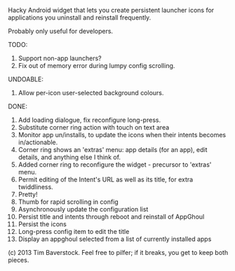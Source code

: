 Hacky Android widget that lets you create persistent launcher icons for applications you uninstall and reinstall frequently.

Probably only useful for developers.

TODO:

1. Support non-app launchers?
1. Fix out of memory error during lumpy config scrolling.

UNDOABLE:

1. Allow per-icon user-selected background colours. 

DONE:

1. Add loading dialogue, fix reconfigure long-press.
1. Substitute corner ring action with touch on text area
1. Monitor app un/installs, to update the icons when their intents becomes in/actionable.
1. Corner ring shows an 'extras' menu: app details (for an app), edit details, and anything else I think of.
1. Added corner ring to reconfigure the widget - precursor to 'extras' menu.
1. Permit editing of the Intent's URL as well as its title, for extra twiddliness.
1. Pretty!
1. Thumb for rapid scrolling in config
1. Asynchronously update the configuration list
1. Persist title and intents through reboot and reinstall of AppGhoul
1. Persist the icons
1. Long-press config item to edit the title
1. Display an appghoul selected from a list of currently installed apps

(c) 2013 Tim Baverstock.
Feel free to pilfer; if it breaks, you get to keep both pieces.
